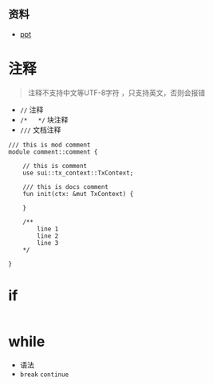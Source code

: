 ## 资料
- [ppt](https://docs.google.com/presentation/d/1MGwZtOzAJ66PbETBkI7lOxKat_K9A7hdZ5eTPb3puV8)

# 注释
> 注释不支持中文等UTF-8字符  ，只支持英文，否则会报错
-   `//`  注释
-   `/*   */` 块注释
-   `///`  文档注释


```move
/// this is mod comment
module comment::comment {

    // this is comment
    use sui::tx_context::TxContext;

    /// this is docs comment
    fun init(ctx: &mut TxContext) {

    }
    
    /**
        line 1
        line 2
        line 3
    */

}

```


# if

```rust

```


# while
- 语法
- `break`  `continue`


